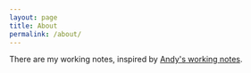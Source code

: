 ```yaml
---
layout: page
title: About
permalink: /about/
---
```


There are my working notes, inspired by [Andy's working notes](https://notes.andymatuschak.org/About_these_notes).
